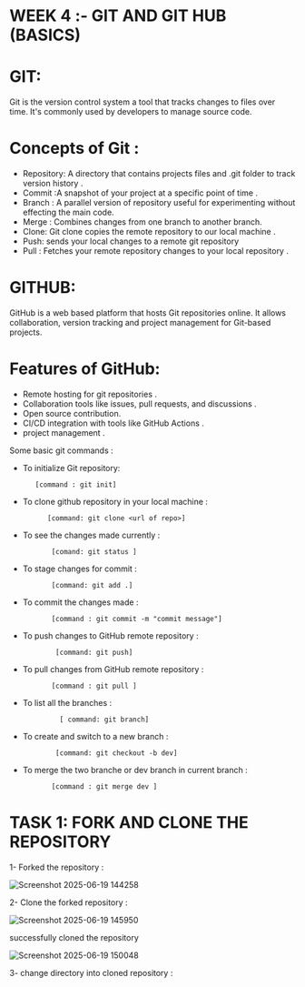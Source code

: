 # WEEK 4 :- GIT AND GIT HUB (BASICS)

# GIT:
Git is the version control system a tool that tracks changes to files over time. It's commonly used by developers to manage source code.

# Concepts of Git :
- Repository: A directory that contains projects files and .git folder to track version history .
- Commit :A snapshot of your project at a specific point of time .
- Branch : A parallel version of repository useful for experimenting without effecting the main code.
- Merge : Combines changes from one branch to another branch.
- Clone: Git clone copies the remote repository to our local machine .
- Push: sends your local changes to a remote git repository 
- Pull : Fetches your remote repository changes to your local repository . 

# GITHUB:
GitHub is a web based platform that hosts Git repositories online. It allows collaboration, version tracking and project management for Git-based projects.

# Features of GitHub:
- Remote hosting for git repositories .
- Collaboration tools like issues, pull requests, and discussions .
- Open source contribution.
- CI/CD integration with tools like GitHub Actions .
- project management .

Some basic git commands :

- To initialize Git repository:

         [command : git init]

- To clone github repository in your local machine :

            [command: git clone <url of repo>]

- To see the changes made currently :

             [comand: git status ]

- To stage changes for commit :

             [command: git add .]

- To commit the changes made :

             [command : git commit -m "commit message"]

- To push changes to GitHub remote repository :

              [command: git push]

- To pull changes from GitHub remote repository :

             [command : git pull ]

- To list all the branches :

               [ command: git branch]

- To create and switch to a new branch :

              [command: git checkout -b dev]

- To merge the two branche or dev branch in current branch :

             [command : git merge dev ]

# TASK 1: FORK AND CLONE THE REPOSITORY 

1- Forked the repository :

 ![Screenshot 2025-06-19 144258](https://github.com/user-attachments/assets/32983428-f032-40ae-affa-77dcaf128f12)

2- Clone the forked repository :


![Screenshot 2025-06-19 145950](https://github.com/user-attachments/assets/7457b6e0-3c05-410b-9ec9-31050f63ef57)

successfully cloned the repository 


![Screenshot 2025-06-19 150048](https://github.com/user-attachments/assets/c8719c9f-092b-4cbb-84f4-38f1e27e2cfa)

3- change directory into cloned repository :




